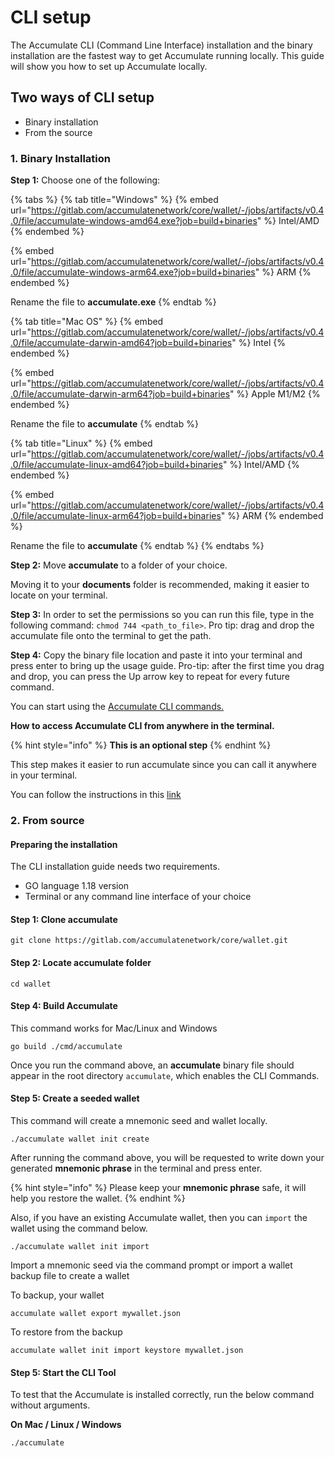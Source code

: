 # CLI setup

The Accumulate CLI (Command Line Interface) installation and the binary installation are the fastest way to get Accumulate running locally. This guide will show you how to set up Accumulate locally.

## Two ways of CLI setup

* Binary installation
* From the source

### **1. Binary Installation**

**Step 1:** Choose one of the following:

{% tabs %}
{% tab title="Windows" %}
{% embed url="https://gitlab.com/accumulatenetwork/core/wallet/-/jobs/artifacts/v0.4.0/file/accumulate-windows-amd64.exe?job=build+binaries" %}
Intel/AMD
{% endembed %}

{% embed url="https://gitlab.com/accumulatenetwork/core/wallet/-/jobs/artifacts/v0.4.0/file/accumulate-windows-arm64.exe?job=build+binaries" %}
ARM
{% endembed %}

Rename the file to **accumulate.exe**
{% endtab %}

{% tab title="Mac OS" %}
{% embed url="https://gitlab.com/accumulatenetwork/core/wallet/-/jobs/artifacts/v0.4.0/file/accumulate-darwin-amd64?job=build+binaries" %}
Intel
{% endembed %}

{% embed url="https://gitlab.com/accumulatenetwork/core/wallet/-/jobs/artifacts/v0.4.0/file/accumulate-darwin-arm64?job=build+binaries" %}
Apple M1/M2
{% endembed %}

Rename the file to **accumulate**
{% endtab %}

{% tab title="Linux" %}
{% embed url="https://gitlab.com/accumulatenetwork/core/wallet/-/jobs/artifacts/v0.4.0/file/accumulate-linux-amd64?job=build+binaries" %}
Intel/AMD
{% endembed %}

{% embed url="https://gitlab.com/accumulatenetwork/core/wallet/-/jobs/artifacts/v0.4.0/file/accumulate-linux-arm64?job=build+binaries" %}
ARM
{% endembed %}

Rename the file to **accumulate**
{% endtab %}
{% endtabs %}

**Step 2:** Move **accumulate** to a folder of your choice.

Moving it to your **documents** folder is recommended, making it easier to locate on your terminal.

**Step 3:** In order to set the permissions so you can run this file, type in the following command: `chmod 744 <path_to_file>`. Pro tip: drag and drop the accumulate file onto the terminal to get the path.

**Step 4:**  Copy the binary file location and paste it into your terminal and press enter to bring up the usage guide. Pro-tip: after the first time you drag and drop, you can press the Up arrow key to repeat for every future command.

You can start using the [Accumulate CLI commands.](https://docs.accumulatenetwork.io/accumulate/cli/cli-reference)

**How to access Accumulate CLI from anywhere in the terminal.**

{% hint style="info" %}
&#x20;**This is an optional step**
{% endhint %}

This step makes it easier to run accumulate since you can call it anywhere in your terminal.

You can follow the instructions in this [link](https://zwbetz.com/how-to-add-a-binary-to-your-path-on-macos-linux-windows/#windows-cli)



### 2. From source

#### **Preparing the installation**

The CLI installation guide needs two requirements.

* GO language 1.18 version
* Terminal or any command line interface of your choice

#### **Step 1: Clone accumulate**

```
git clone https://gitlab.com/accumulatenetwork/core/wallet.git
```

#### **Step 2: Locate accumulate folder**

```
cd wallet
```

#### **Step 4: Build Accumulate**

This command works for Mac/Linux and Windows

```
go build ./cmd/accumulate
```

Once you run the command above, an **accumulate** binary file should appear in the root directory `accumulate`, which enables the CLI Commands.

#### **Step 5: Create a seeded wallet**

This command will create a mnemonic seed and wallet locally.

```
./accumulate wallet init create
```

After running the command above, you will be requested to write down your generated **mnemonic phrase** in the terminal and press enter.

{% hint style="info" %}
Please keep your **mnemonic phrase** safe, it will help you restore the wallet.
{% endhint %}

Also, if you have an existing Accumulate wallet, then you can `import` the wallet using the command below.

```
./accumulate wallet init import
```

Import a mnemonic seed via the command prompt or import a wallet backup file to create a wallet

To backup, your wallet

```
accumulate wallet export mywallet.json
```

To restore from the backup

```
accumulate wallet init import keystore mywallet.json
```

#### **Step 5: Start the CLI Tool**

To test that the Accumulate is installed correctly, run the below command without arguments.

**On Mac / Linux / Windows**

```
./accumulate
```
